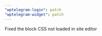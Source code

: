 ```yaml
---
"wptelegram-login": patch
"wptelegram-widget": patch
---
```


Fixed the block CSS not loaded in site editor
